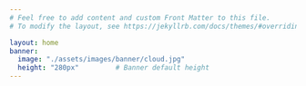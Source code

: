 ```yaml
---
# Feel free to add content and custom Front Matter to this file.
# To modify the layout, see https://jekyllrb.com/docs/themes/#overriding-theme-defaults

layout: home
banner:
  image: "./assets/images/banner/cloud.jpg"
  height: "280px"         # Banner default height
---
```

